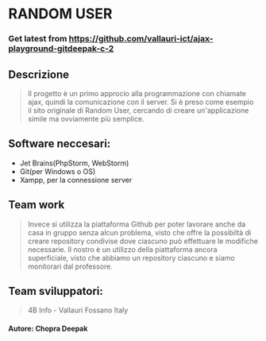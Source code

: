# RANDOM USER
### Get latest from https://github.com/vallauri-ict/ajax-playground-gitdeepak-c-2

## Descrizione
> Il progetto è un primo approcio alla programmazione con chiamate ajax, quindi la  comunicazione con il server.  Si è preso come esempio il sito originale di Random User, cercando di creare un'applicazione simile ma ovviamente più semplice.

## Software neccesari:
* Jet Brains(PhpStorm, WebStorm)
* Git(per Windows o OS)
* Xampp, per la connessione server

## Team work
> Invece si utilizza la piattaforma Github per poter lavorare anche da casa in gruppo senza alcun problema, visto che offre la possibiltà di creare repository condivise dove ciascuno può effettuare le modifiche necessarie. Il nostro è un utilizzo della piattaforma ancora superficiale, visto che abbiamo un repository ciascuno e siamo monitorari dal professore.

## Team sviluppatori:
> 4B Info - Vallauri Fossano Italy

#### Autore: Chopra Deepak
